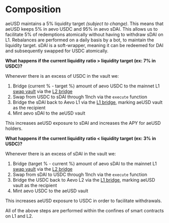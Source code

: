 # Composition

aeUSD maintains a 5% liquidity target _(subject to change)_. This means that aeUSD keeps 5% in aevo USDC and 95% in aevo sDAI. This allows us to facilitate 5% of redemptions atomically without having to withdraw sDAI on L1. Rebalances are performed on a daily basis by a bot, to maintain the liquidity target. sDAI is a soft-wrapper, meaning it can be redeemed for DAI and subsequently swapped for USDC atomically.

**What happens if the current liquidity ratio > liquidity target (ex: 7% in USDC)?**

Whenever there is an excess of USDC in the vault we:

1. Bridge (current % - target %) amount of aevo USDC to the mainnet L1 [swap vault](https://etherscan.io/address/0x426d1F3866BfcDF4d0efEfeD1Ba3c5E06CaECbE6) via the [L2 bridge](https://explorer.aevo.xyz/address/0x4200000000000000000000000000000000000010)
2. Swap from USDC to sDAI through 1Inch via the `execute` function
3. Bridge the sDAI back to Aevo L1 via the [L1 bridge](https://etherscan.io/address/0x4082C9647c098a6493fb499EaE63b5ce3259c574), marking aeUSD vault as the recipient
4. Mint aevo sDAI to the aeUSD vault&#x20;

This increases aeUSD exposure to sDAI and increases the APY for aeUSD holders.

**What happens if the current liquidity ratio < liquidity target (ex: 3% in USDC)?**

Whenever there is an excess of sDAI in the vault we:

1. Bridge (target % - current %) amount of aevo sDAI to the mainnet L1 [swap vault](https://etherscan.io/address/0x426d1F3866BfcDF4d0efEfeD1Ba3c5E06CaECbE6) via the [L2 bridge](https://explorer.aevo.xyz/address/0x4200000000000000000000000000000000000010)
2. Swap from sDAI to USDC through 1Inch via the `execute` function
3. Bridge the USDC back to Aevo L2 via the [L1 bridge](https://etherscan.io/address/0x4082C9647c098a6493fb499EaE63b5ce3259c574), marking aeUSD vault as the recipient
4. Mint aevo USDC to the aeUSD vault&#x20;

This increases aeUSD exposure to USDC in order to facilitate withdrawals.



All of the above steps are performed within the confines of smart contracts on L1 and L2.

